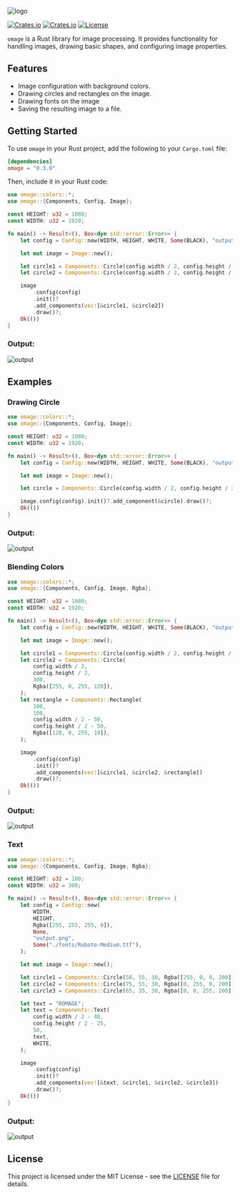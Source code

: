 ![logo](./images/logo.png)

[![Crates.io](https://img.shields.io/crates/v/omage?style=flat-square)](https://crates.io/crates/omage)
[![Crates.io](https://img.shields.io/crates/d/omage?style=flat-square)](https://crates.io/crates/omage)
[![License](https://img.shields.io/badge/license-MIT-blue?style=flat-square)](LICENSE-MIT)

`omage` is a Rust library for image processing. It provides functionality for handling images, drawing basic shapes, and configuring image properties.

## Features

- Image configuration with background colors.
- Drawing circles and rectangles on the image.
- Drawing fonts on the image
- Saving the resulting image to a file.

## Getting Started

To use `omage` in your Rust project, add the following to your `Cargo.toml` file:

```toml
[dependencies]
omage = "0.3.0"
```

Then, include it in your Rust code:

```rust
use omage::colors::*;
use omage::{Components, Config, Image};

const HEIGHT: u32 = 1080;
const WIDTH: u32 = 1920;

fn main() -> Result<(), Box<dyn std::error::Error>> {
    let config = Config::new(WIDTH, HEIGHT, WHITE, Some(BLACK), "output.png", None);

    let mut image = Image::new();

    let circle1 = Components::Circle(config.width / 2, config.height / 2, 300, RED);
    let circle2 = Components::Circle(config.width / 2, config.height / 2, 305, BLACK);

    image
        .config(config)
        .init()?
        .add_components(vec![&circle1, &circle2])
        .draw()?;
    Ok(())
}

```

### Output:

![output](./images/1.png)

## Examples

### Drawing Circle

```rust
use omage::colors::*;
use omage::{Components, Config, Image};

const HEIGHT: u32 = 1080;
const WIDTH: u32 = 1920;

fn main() -> Result<(), Box<dyn std::error::Error>> {
    let config = Config::new(WIDTH, HEIGHT, WHITE, Some(BLACK), "output.png", None);

    let mut image = Image::new();

    let circle = Components::Circle(config.width / 2, config.height / 2, 300, RED);

    image.config(config).init()?.add_component(&circle).draw()?;
    Ok(())
}


```

### Output:

![output](./images/2.png)

### Blending Colors

```rust
use omage::colors::*;
use omage::{Components, Config, Image, Rgba};

const HEIGHT: u32 = 1080;
const WIDTH: u32 = 1920;

fn main() -> Result<(), Box<dyn std::error::Error>> {
    let config = Config::new(WIDTH, HEIGHT, WHITE, Some(BLACK), "output.png", None);

    let mut image = Image::new();

    let circle1 = Components::Circle(config.width / 2, config.height / 2, 350, RED);
    let circle2 = Components::Circle(
        config.width / 2,
        config.height / 2,
        300,
        Rgba([255, 0, 255, 120]),
    );
    let rectangle = Components::Rectangle(
        100,
        100,
        config.width / 2 - 50,
        config.height / 2 - 50,
        Rgba([120, 0, 255, 19]),
    );

    image
        .config(config)
        .init()?
        .add_components(vec![&circle1, &circle2, &rectangle])
        .draw()?;
    Ok(())
}
```

### Output:

![output](./images/3.png)

### Text

```rust
use omage::colors::*;
use omage::{Components, Config, Image, Rgba};

const HEIGHT: u32 = 100;
const WIDTH: u32 = 300;

fn main() -> Result<(), Box<dyn std::error::Error>> {
    let config = Config::new(
        WIDTH,
        HEIGHT,
        Rgba([255, 255, 255, 0]),
        None,
        "output.png",
        Some("./fonts/Roboto-Medium.ttf"),
    );

    let mut image = Image::new();

    let circle1 = Components::Circle(50, 55, 30, Rgba([255, 0, 0, 200]));
    let circle2 = Components::Circle(75, 55, 30, Rgba([0, 255, 0, 200]));
    let circle3 = Components::Circle(65, 35, 30, Rgba([0, 0, 255, 200]));

    let text = "ROMAGE";
    let text = Components::Text(
        config.width / 2 - 40,
        config.height / 2 - 25,
        50,
        text,
        WHITE,
    );

    image
        .config(config)
        .init()?
        .add_components(vec![&text, &circle1, &circle2, &circle3])
        .draw()?;
    Ok(())
}

```

### Output:

![output](./images/4.png)

## License

This project is licensed under the MIT License - see the [LICENSE](LICENSE) file for details.

